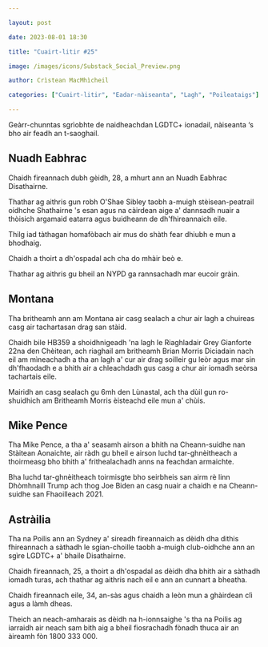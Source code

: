 ```yaml
---

layout: post

date: 2023-08-01 18:30

title: "Cuairt-litir #25"

image: /images/icons/Substack_Social_Preview.png

author: Crìstean MacMhìcheil

categories: ["Cuairt-litir", "Eadar-nàiseanta", "Lagh", "Poileataigs"]

---
```


Geàrr-chunntas sgrìobhte de naidheachdan LGDTC+ ionadail, nàiseanta ‘s bho air feadh an t-saoghail.

## Nuadh Eabhrac

Chaidh fireannach dubh gèidh, 28, a mhurt ann an Nuadh Eabhrac Disathairne.

Thathar ag aithris gun robh O'Shae Sibley taobh a-muigh stèisean-peatrail oidhche Shathairne 's esan agus na càirdean aige a' dannsadh nuair a thòisich argamaid eatarra agus buidheann de dh'fhireannaich eile.

Thilg iad tàthagan homafòbach air mus do shàth fear dhiubh e mun a bhodhaig.

Chaidh a thoirt a dh'ospadal ach cha do mhàir beò e.

Thathar ag aithris gu bheil an NYPD ga rannsachadh mar eucoir gràin.

## Montana

Tha britheamh ann am Montana air casg sealach a chur air lagh a chuireas casg air tachartasan drag san stàid.

Chaidh bile HB359 a shoidhnigeadh 'na lagh le Riaghladair Grey Gianforte 22na den Chèitean, ach riaghail am britheamh Brian Morris Diciadain nach eil am mìneachadh a tha an lagh a' cur air drag soilleir gu leòr agus mar sin dh'fhaodadh e a bhith air a chleachdadh gus casg a chur air iomadh seòrsa tachartais eile.

Mairidh an casg sealach gu 6mh den Lùnastal, ach tha dùil gun ro-shuidhich am Britheamh Morris èisteachd eile mun a' chùis.

## Mike Pence

Tha Mike Pence, a tha a' seasamh airson a bhith na Cheann-suidhe nan Stàitean Aonaichte, air ràdh gu bheil e airson luchd tar-ghnèitheach a thoirmeasg bho bhith a' frithealachadh anns na feachdan armaichte.

Bha luchd tar-ghnèitheach toirmisgte bho seirbheis san airm rè linn Dhòmhnaill Trump ach thog Joe Biden an casg nuair a chaidh e na Cheann-suidhe san Fhaoilleach 2021.

## Astràilia

Tha na Poilis ann an Sydney a' sireadh fireannaich as dèidh dha dithis fhireannach a sàthadh le sgian-choille taobh a-muigh club-oidhche ann an sgìre LGDTC+ a' bhaile Disathairne.

Chaidh fireannach, 25, a thoirt a dh'ospadal as dèidh dha bhith air a sàthadh iomadh turas, ach thathar ag aithris nach eil e ann an cunnart a bheatha.

Chaidh fireannach eile, 34, an-sàs agus chaidh a leòn mun a ghàirdean clì agus a làmh dheas.

Theich an neach-amharais as dèidh na h-ionnsaighe 's tha na Poilis ag iarraidh air neach sam bith aig a bheil fiosrachadh fònadh thuca air an àireamh fòn 1800 333 000.
